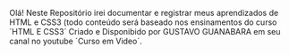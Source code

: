 Olá! Neste Repositório irei documentar e registrar meus aprendizados de HTML e CSS3 (todo conteúdo será baseado nos ensinamentos do curso ´HTML E CSS3´ Criado e Disponibido por GUSTAVO GUANABARA em seu canal no youtube ´Curso em Video´.
 

<!---
Thwo22/Thwo22 is a ✨ special ✨ repository because its `README.md` (this file) appears on your GitHub profile.
You can click the Preview link to take a look at your changes.
--->
